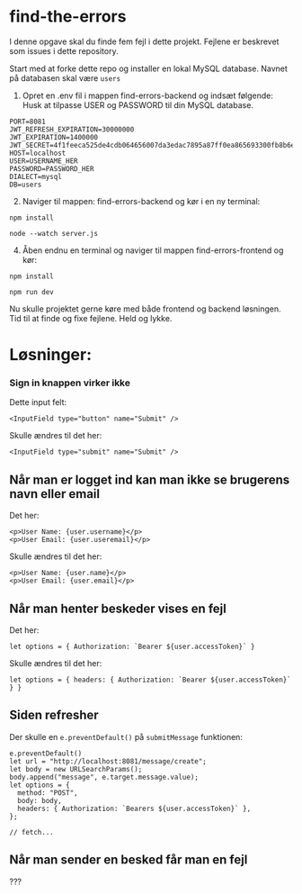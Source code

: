 # find-the-errors

I denne opgave skal du finde fem fejl i dette projekt. 
Fejlene er beskrevet som issues i dette repository. 

Start med at forke dette repo og installer en lokal MySQL database. 
Navnet på databasen skal være ```users```

1. Opret en .env fil i mappen find-errors-backend og indsæt følgende: 
Husk at tilpasse USER og PASSWORD til din MySQL database. 
```
PORT=8081
JWT_REFRESH_EXPIRATION=30000000
JWT_EXPIRATION=1400000
JWT_SECRET=4f1feeca525de4cdb064656007da3edac7895a87ff0ea865693300fb8b6e8f9c
HOST=localhost
USER=USERNAME_HER
PASSWORD=PASSWORD_HER
DIALECT=mysql
DB=users
```

2. Naviger til mappen: find-errors-backend og kør i en ny terminal:

``` npm install ```

``` node --watch server.js ```

4. Åben endnu en terminal og naviger til mappen find-errors-frontend og kør:

```npm install```

```npm run dev```

Nu skulle projektet gerne køre med både frontend og backend løsningen. 
Tid til at finde og fixe fejlene. Held og lykke. 


# Løsninger:
### Sign in knappen virker ikke
Dette input felt:

```<InputField type="button" name="Submit" />```

Skulle ændres til det her:

```<InputField type="submit" name="Submit" />```


## Når man er logget ind kan man ikke se brugerens navn eller email
Det her:

```
<p>User Name: {user.username}</p>
<p>User Email: {user.useremail}</p>
```

Skulle ændres til det her:

```
<p>User Name: {user.name}</p>
<p>User Email: {user.email}</p>
```


## Når man henter beskeder vises en fejl
Det her:

```let options = { Authorization: `Bearer ${user.accessToken}` }```

Skulle ændres til det her:

```let options = { headers: { Authorization: `Bearer ${user.accessToken}` } }```


## Siden refresher
Der skulle en ```e.preventDefault()``` på ```submitMessage``` funktionen:

```
e.preventDefault()
let url = "http://localhost:8081/message/create";
let body = new URLSearchParams();
body.append("message", e.target.message.value);
let options = {
  method: "POST",
  body: body,
  headers: { Authorization: `Bearers ${user.accessToken}` },
};

// fetch...    
```

## Når man sender en besked får man en fejl
???

